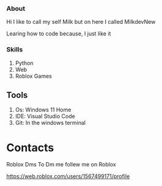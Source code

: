 ### About

Hi I like to call my self Milk but on here I called MilkdevNew

Learing how to code because, I just like it

### Skills
1. Python
2. Web
3. Roblox Games

## Tools

1. Os: Windows 11 Home
2. IDE: Visual Studio Code
3. Git: In the windows terminal


# Contacts

Roblox Dms
To Dm me follew me on Roblox

https://web.roblox.com/users/1567499171/profile
